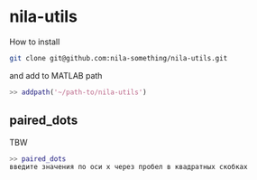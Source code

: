 # nila-utils

How to install 

```bash
git clone git@github.com:nila-something/nila-utils.git
```

and add to MATLAB path

```matlab
>> addpath('~/path-to/nila-utils')
```

## paired_dots

TBW

```matlab
>> paired_dots
введите значения по оси х через пробел в квадратных скобках 
```


